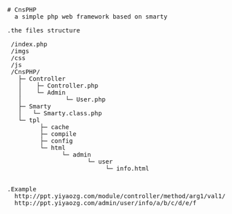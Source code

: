 

<pre>
# CnsPHP
  a simple php web framework based on smarty

.the files structure

 /index.php
 /imgs
 /css
 /js
 /CnsPHP/
   ├─ Controller
   │    ├─ Controller.php
   │    └─ Admin
   │            └─ User.php
   ├─ Smarty
   │   └─ Smarty.class.php
   └─ tpl
         ├─ cache
         ├─ compile
         ├─ config
         └─ html
               └─ admin
                      └─ user
                           └─ info.html
							

.Example							
  http://ppt.yiyaozg.com/module/controller/method/arg1/val1/arg2/val2/arg3/val3
  http://ppt.yiyaozg.com/admin/user/info/a/b/c/d/e/f
</pre>
